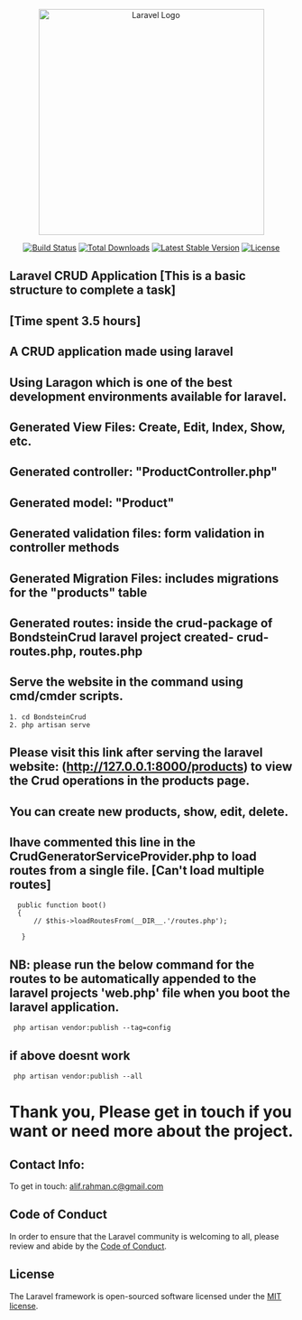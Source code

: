 <p align="center"><a href="https://laravel.com" target="_blank"><img src="https://raw.githubusercontent.com/laravel/art/master/logo-lockup/5%20SVG/2%20CMYK/1%20Full%20Color/laravel-logolockup-cmyk-red.svg" width="400" alt="Laravel Logo"></a></p>

<p align="center">
<a href="https://github.com/laravel/framework/actions"><img src="https://github.com/laravel/framework/workflows/tests/badge.svg" alt="Build Status"></a>
<a href="https://packagist.org/packages/laravel/framework"><img src="https://img.shields.io/packagist/dt/laravel/framework" alt="Total Downloads"></a>
<a href="https://packagist.org/packages/laravel/framework"><img src="https://img.shields.io/packagist/v/laravel/framework" alt="Latest Stable Version"></a>
<a href="https://packagist.org/packages/laravel/framework"><img src="https://img.shields.io/packagist/l/laravel/framework" alt="License"></a>
</p>

## Laravel CRUD Application [This is a basic structure to complete a task]
## [Time spent 3.5 hours]

## A CRUD application made using laravel
## Using Laragon which is one of the best development environments available for laravel.

## Generated View Files: Create, Edit, Index, Show, etc.
## Generated controller: "ProductController.php"
## Generated model: "Product" 
## Generated validation files: form validation in controller methods
## Generated Migration Files: includes migrations for the "products" table
## Generated routes: inside the crud-package of BondsteinCrud laravel project created- crud-routes.php, routes.php

## Serve the website in the command using cmd/cmder scripts. 
    1. cd BondsteinCrud
    2. php artisan serve
    
## Please visit this link after serving the laravel website: (http://127.0.0.1:8000/products) to view the Crud operations in the products page.
## You can create new products, show, edit, delete.

## Ihave commented this line in the CrudGeneratorServiceProvider.php to load routes from a single file. [Can't load multiple routes]
      public function boot()
      {
          // $this->loadRoutesFrom(__DIR__.'/routes.php');
  
       }
       
## NB: please run the below command for the routes to be automatically appended to the laravel projects 'web.php' file when you boot the laravel application.
     php artisan vendor:publish --tag=config 
## if above doesnt work
     php artisan vendor:publish --all

# Thank you, Please get in touch if you want or need more about the project.
## Contact Info: 
To get in touch: [alif.rahman.c@gmail.com](mailto:alif.rahman.c@gmail.com)

## Code of Conduct

In order to ensure that the Laravel community is welcoming to all, please review and abide by the [Code of Conduct](https://laravel.com/docs/contributions#code-of-conduct).

## License

The Laravel framework is open-sourced software licensed under the [MIT license](https://opensource.org/licenses/MIT).
